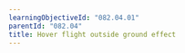 ```yaml
---
learningObjectiveId: "082.04.01"
parentId: "082.04"
title: Hover flight outside ground effect
---
```

